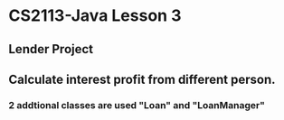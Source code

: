 # CS2113-Java Lesson 3 
## Lender Project

## Calculate interest profit from different person.
### 2 addtional classes are used "Loan" and "LoanManager"